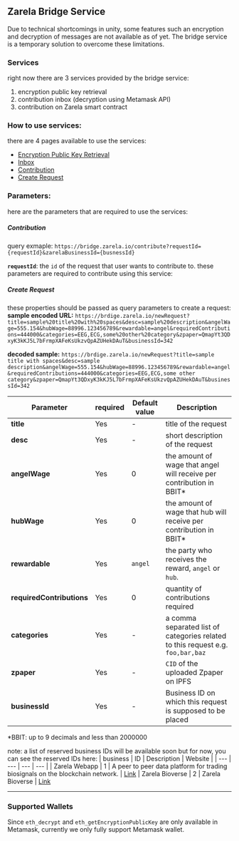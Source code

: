 ## Zarela Bridge Service

Due to technical shortcomings in unity, some features such an encryption and decryption of messages are not available as of yet. The bridge service is a temporary solution to overcome these limitations.

### Services

right now there are 3 services provided by the bridge service:

1. encryption public key retrieval
2. contribution inbox (decryption using Metamask API)
3. contribution on Zarela smart contract

### How to use services:

there are 4 pages available to use the services:

- [Encryption Public Key Retrieval](https://bridge.zarela.io/getEncryptionKey)
- [Inbox](https://bridge.zarela.io/inbox)
- [Contribution](https://bridge.zarela.io/contribute)
- [Create Request](https://bridge.zarela.io/createRequest)

### Parameters:

here are the parameters that are required to use the services:

##### Contribution

query exmaple:
`https://bridge.zarela.io/contribute?requestId={requestId}&zarelaBusinessId={busnessId}`

**`requestId`**: the `id` of the request that user wants to contribute to.
these parameters are required to contribute using this service:


##### Create Request

these properties should be passed as query parameters to create a request:
**sample encoded URL:**
`https://brdige.zarela.io/newRequest?title=sample%20title%20with%20spaces&desc=sample%20description&angelWage=555.154&hubWage=88996.123456789&rewardable=angel&requiredContributions=444000&categories=EEG,ECG,some%20other%20category&zpaper=QmapYt3QDxyK3kKJ5L7bFrmpXAFeKsUkzvQpAZUHekDAuT&businessId=342`

**decoded sample:**
`https://brdige.zarela.io/newRequest?title=sample title with spaces&desc=sample description&angelWage=555.154&hubWage=88996.123456789&rewardable=angel&requiredContributions=444000&categories=EEG,ECG,some other category&zpaper=QmapYt3QDxyK3kKJ5L7bFrmpXAFeKsUkzvQpAZUHekDAuT&businessId=342`

| Parameter                 | required | Default value | Description                                                                     |
| ------------------------- | -------- | ------------- | ------------------------------------------------------------------------------- |
| **title**                 | Yes      | -             | title of the request                                                            |
| **desc**                  | Yes      | -             | short description of the request                                                |
| **angelWage**             | Yes      | 0             | the amount of wage that angel will receive per contribution in BBIT\*           |
| **hubWage**               | Yes      | 0             | the amount of wage that hub will receive per contribution in BBIT\*             |
| **rewardable**            | Yes      | `angel`       | the party who receives the reward, `angel` or `hub`.                            |
| **requiredContributions** | Yes      | 0             | quantity of contributions required                                              |
| **categories**            | Yes      | -             | a comma separated list of categories related to this request e.g. `foo,bar,baz` |
| **zpaper**                | Yes      | -          | `CID` of the uploaded Zpaper on IPFS                                            |
| **businessId**            | Yes      | -          | Business ID on which this request is supposed to be placed                      |

\*BBIT: up to 9 decimals and less than 2000000

note: a list of reserved business IDs will be available soon but for now, you can see the reserved IDs here:
| business | ID | Description | Website |
| --- | --- | --- | --- |
| Zarela Webapp | 1 | A peer to peer data platform for trading biosignals on the blockchain network. | [Link](https://app.zarela.io)
| Zarela Bioverse | 2 | Zarela Bioverse | [Link](https://zarela.io/bioverse)

---
### Supported Wallets

Since `eth_decrypt` and `eth_getEncryptionPublicKey` are only available in Metamask, currently we only fully support Metamask wallet.

